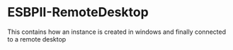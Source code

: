 # ESBPII-RemoteDesktop
This contains how an instance is created in windows and finally connected to a remote desktop
